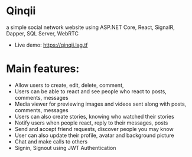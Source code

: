 # Qinqii
a simple social network website using ASP.NET Core, React, SignalR, Dapper, SQL Server, WebRTC
- Live demo: https://qinqii.lag.tf
# Main features:
- Allow users to create, edit, delete, comment,
- Users can be able to react and see people who react to posts, comments, messages
- Media viewer for previewing images and videos sent along with posts, comments, messages
- Users can also create stories, knowing who watched their stories
- Notify users when people react, reply to their messages, posts
- Send and accept friend requests, discover people you may know
- User can also update their profile, avatar and background picture
- Chat and make calls to others
- Signin, Signout using JWT Authentication
